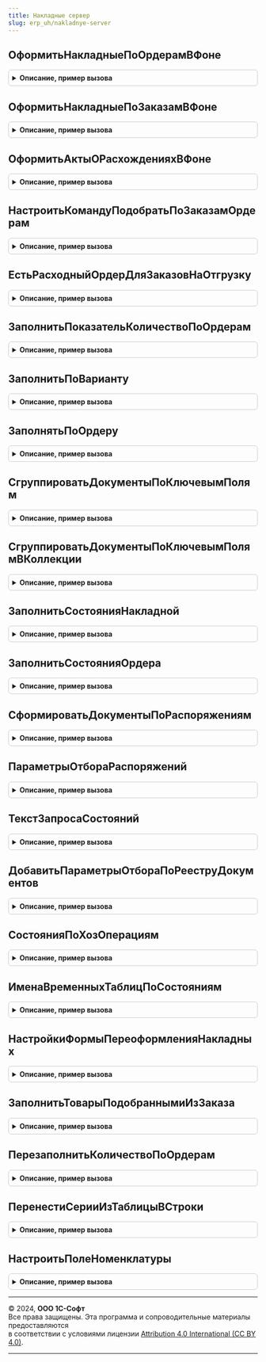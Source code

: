 ```yaml
---
title: Накладные сервер
slug: erp_uh/nakladnye-server
---
```



## ОформитьНакладныеПоОрдерамВФоне
<details style="margin: 1em 0; padding: 0.5em; border: 1px solid #ccc; border-radius: 6px;">

<summary style="font-weight: bold; cursor: pointer;">Описание, пример вызова</summary>

```bsl

// Для переданной группировки возвращает параметры для открытия формы переоформляемой по ордерам накладной.
// см. НакладныеКлиент.ОткрытьФормуСозданныхДокументов.
//
// Параметры:
//  ПараметрыПроцедуры - Структура - Структура с полями:
//   *ГруппировкиРаспоряжений            - Массив - содержит массивы групп распоряжений по которым необходимо создать документ
//  															см. НакладныеКлиент.ДанныеДляОформленияПоЗаказам.
//   *ПараметрыФормыСозданныхДокументов	 - Структура - параметры для ОбщаяФорма.ФормаСозданныхДокументов.
//   *ПолеОшибки						 - Строка - значение, которое задается в свойстве Поле объекта СообщениеПользователю.
//  АдресРезультата - Строка - Адрес во временном хранилище. Содержит сруктуру с полями:
//   * ПараметрыСозданныхДокументов - Структура - Структура с полями:
//     ** ИмяФормы	 - Строка    - имя открываемой формы
//  	** Параметры - Структура - параметры открываемой формы
//   * СписокОшибок - см. ОбщегоНазначенияКлиентСервер.ДобавитьОшибкуПользователю
//
Процедура ОформитьНакладныеПоОрдерамВФоне(ПараметрыПроцедуры, АдресРезультата) Экспорт
```

Пример вызова
```bsl
НакладныеСервер.ОформитьНакладныеПоОрдерамВФоне(ПараметрыПроцедуры, АдресРезультата) 
```
</details>

## ОформитьНакладныеПоЗаказамВФоне
<details style="margin: 1em 0; padding: 0.5em; border: 1px solid #ccc; border-radius: 6px;">

<summary style="font-weight: bold; cursor: pointer;">Описание, пример вызова</summary>

```bsl

// Для переданной группировки возвращает параметры для открытия формы оформляемой по заказам накладной.
// см. НакладныеКлиент.ОткрытьФормуСозданныхДокументов.
//
// Параметры:
//  ПараметрыПроцедуры - Структура - Структура с полями:
//   *ГруппировкиРаспоряжений            - Массив - содержит массивы групп распоряжений по которым необходимо создать документ
//  															см. НакладныеКлиент.ДанныеДляОформленияПоЗаказам.
//   *ПараметрыФормыСозданныхДокументов	 - Структура - параметры для ОбщаяФорма.ФормаСозданныхДокументов.
//   *ПолеОшибки						 - Строка - значение, которое задается в свойстве Поле объекта СообщениеПользователю.
//  АдресРезультата - Строка - Адрес во временном хранилище. Содержит сруктуру с полями:
//   * ПараметрыСозданныхДокументов - Структура - Структура с полями:
//     ** ИмяФормы	 - Строка    - имя открываемой формы
//  	** Параметры - Структура - параметры открываемой формы
//   * СписокОшибок - см. ОбщегоНазначенияКлиентСервер.ДобавитьОшибкуПользователю
//
Процедура ОформитьНакладныеПоЗаказамВФоне(ПараметрыПроцедуры, АдресРезультата) Экспорт
```

Пример вызова
```bsl
НакладныеСервер.ОформитьНакладныеПоЗаказамВФоне(ПараметрыПроцедуры, АдресРезультата) 
```
</details>

## ОформитьАктыОРасхожденияхВФоне
<details style="margin: 1em 0; padding: 0.5em; border: 1px solid #ccc; border-radius: 6px;">

<summary style="font-weight: bold; cursor: pointer;">Описание, пример вызова</summary>

```bsl

// Оформляет акты о расхождениях для переданных накладных и заказов.
//
// Параметры:
//  ПараметрыПроцедуры - Структура - Структура с полями:
//   *Накладные                         - Массив - накладные.
//   *Заказы                            - Массив - заказы.
//   *ПараметрыФормыСозданныхДокументов - Структура - параметры для ОбщаяФорма.ФормаСозданныхДокументов.
//   *ПолеОшибки						- Строка - значение, которое задается в свойстве Поле объекта СообщениеПользователю.
//  АдресРезультата - Строка - Адрес во временном хранилище. Содержит сруктуру с полями:
//   * ПараметрыСозданныхДокументов - Структура - Структура с полями:
//     ** ИмяФормы	 - Строка    - имя открываемой формы
//  	** Параметры - Структура - параметры открываемой формы
//   * СписокОшибок - см. ОбщегоНазначенияКлиентСервер.ДобавитьОшибкуПользователю
//
Процедура ОформитьАктыОРасхожденияхВФоне(ПараметрыПроцедуры, АдресРезультата) Экспорт
```

Пример вызова
```bsl
НакладныеСервер.ОформитьАктыОРасхожденияхВФоне(ПараметрыПроцедуры, АдресРезультата) 
```
</details>

## НастроитьКомандуПодобратьПоЗаказамОрдерам
<details style="margin: 1em 0; padding: 0.5em; border: 1px solid #ccc; border-radius: 6px;">

<summary style="font-weight: bold; cursor: pointer;">Описание, пример вызова</summary>

```bsl

// Заполняет заголовок команды подбора по заказам/ордерам.
//
// Параметры:
//   Элемент              - ВсеЭлементыФормы - элемент для заполнения заголовка.
//   Параметры            - Структура        - структура с полями:
//    * ОрдернаяСхемаПриОтгрузке                 - Булево - значение соответствующей ФО для типа документов.
//    * ИспользоватьЗаказы                       - Булево - значение соответствующей ФО для типа документов.
//    * ИспользоватьНакладныеПоНесколькимЗаказам - Булево - значение соответствующей ФО для типа документов.
//   УстанавливатьДоступность                    - Булево - истина, если доступность элемента подлежит обновлению.
//
Процедура НастроитьКомандуПодобратьПоЗаказамОрдерам(Элемент, Параметры, УстанавливатьДоступность = Истина) Экспорт
```

Пример вызова
```bsl
НакладныеСервер.НастроитьКомандуПодобратьПоЗаказамОрдерам(Элемент, Параметры, УстанавливатьДоступность);
```
</details>

## ЕстьРасходныйОрдерДляЗаказовНаОтгрузку
<details style="margin: 1em 0; padding: 0.5em; border: 1px solid #ccc; border-radius: 6px;">

<summary style="font-weight: bold; cursor: pointer;">Описание, пример вызова</summary>

```bsl

// Проверяет наличие расходных ордеров по распоряжению.
//
// Параметры:
//  Распоряжения - ДокументСсылка - массив распоряжений-заказов.
//  УчитыватьСобирается - Булево - необходимость учета ордеров в статусе Собирается.
//
// Возвращаемое значение:
//  Булево - Истина, если есть ордера, Ложь - если нет ордеров.
//
Функция ЕстьРасходныйОрдерДляЗаказовНаОтгрузку(Распоряжения, УчитыватьСобирается = Истина) Экспорт
```

Пример вызова
```bsl
Результат = НакладныеСервер.ЕстьРасходныйОрдерДляЗаказовНаОтгрузку(Распоряжения, УчитыватьСобирается);
```
</details>

## ЗаполнитьПоказательКоличествоПоОрдерам
<details style="margin: 1em 0; padding: 0.5em; border: 1px solid #ccc; border-radius: 6px;">

<summary style="font-weight: bold; cursor: pointer;">Описание, пример вызова</summary>

```bsl

// Списывает количество для оформления по ордерам на количество для оформления по заказам.
//
// Параметры:
//  ТаблицаПриемник - ТаблицаЗначений - таблица, содержащая данные для оформления по заказам.
//  ТаблицаИсточник - ТаблицаЗначений - таблица, содержащая данные для оформления по ордерам.
//  ПоляКлюча - Строка - ключ связи таблиц для списания.
//
Процедура ЗаполнитьПоказательКоличествоПоОрдерам(ТаблицаПриемник, ТаблицаИсточник, ПоляКлюча) Экспорт
```

Пример вызова
```bsl
НакладныеСервер.ЗаполнитьПоказательКоличествоПоОрдерам(ТаблицаПриемник, ТаблицаИсточник, ПоляКлюча) 
```
</details>

## ЗаполнитьПоВарианту
<details style="margin: 1em 0; padding: 0.5em; border: 1px solid #ccc; border-radius: 6px;">

<summary style="font-weight: bold; cursor: pointer;">Описание, пример вызова</summary>

```bsl

// Заполняет таблицу по варианту заполнения (по данным заказа или данным ордера).
//
// Параметры:
//  Приемник - ТаблицаЗначений - таблица с обязательными колонками "Количество" и "Количество упаковок".
//  Источник - ТаблицаЗначений - таблица, содержащая данные для оформления по заказам, либо по заказам и ордерам.
//  ВариантЗаполнения - Строка - "ЗаполнятьПоОрдеру" - если требуется заполнение по ордеру.
//  ДобавлятьСтроки - Булево - возможность добавлять стоки сверх заказа в накладную.
Процедура ЗаполнитьПоВарианту(Приемник, Источник, ВариантЗаполнения, ДобавлятьСтроки = Истина) Экспорт
```

Пример вызова
```bsl
НакладныеСервер.ЗаполнитьПоВарианту(Приемник, Источник, ВариантЗаполнения, ДобавлятьСтроки);
```
</details>

## ЗаполнятьПоОрдеру
<details style="margin: 1em 0; padding: 0.5em; border: 1px solid #ccc; border-radius: 6px;">

<summary style="font-weight: bold; cursor: pointer;">Описание, пример вызова</summary>

```bsl

// Вычисляет каким образом заполнять накладную, по заказам, либо по ордерам.
//
// Параметры:
//  Склад - СправочникСсылка.Склады - склад оформления.
//
// Возвращаемое значение:
//  Булево - Истина, если заполнять по ордеру, Ложь - если заполнять по заказу.
//
Функция ЗаполнятьПоОрдеру(Склад) Экспорт
```

Пример вызова
```bsl
Результат = НакладныеСервер.ЗаполнятьПоОрдеру(Склад) 
```
</details>

## СгруппироватьДокументыПоКлючевымПолям
<details style="margin: 1em 0; padding: 0.5em; border: 1px solid #ccc; border-radius: 6px;">

<summary style="font-weight: bold; cursor: pointer;">Описание, пример вызова</summary>

```bsl

// Разбивает документы одного типа на группы по ключевым полям.
//
// Параметры:
//  ДокументыДляГруппировки	 - Массив - содержащий ссылки на документы.
//  КлючевыеПоля				 - Строка - перечисление реквизитов документа по которым будет происходить группировка.
Процедура СгруппироватьДокументыПоКлючевымПолям(ДокументыДляГруппировки, КлючевыеПоля) Экспорт
```

Пример вызова
```bsl
НакладныеСервер.СгруппироватьДокументыПоКлючевымПолям(ДокументыДляГруппировки, КлючевыеПоля) 
```
</details>

## СгруппироватьДокументыПоКлючевымПолямВКоллекции
<details style="margin: 1em 0; padding: 0.5em; border: 1px solid #ccc; border-radius: 6px;">

<summary style="font-weight: bold; cursor: pointer;">Описание, пример вызова</summary>

```bsl

// Разбивает документы одного типа на группы по ключевым полям в коллекции.
//
// Параметры:
//  Коллекция						 - Массив - массив структур.
//  ИмяМассиваДокументовВКоллекции	 - Строка - имя поля коллекции содержащее массив ссылок на документы.
//  ИмяПоляКлючевыхПолейВКоллекции	 - Строка - имя поля коллекции содержащее строку с перечислениям реквизитов документа по которым будет происходить группировка.
//  ИмяПоляКлючевыхПолейАдаптированныхВКоллекции - Строка - имя поля коллекции содержащее строку с адаптированными значениями полей сопоставляемыми с реквизитами документа.
Процедура СгруппироватьДокументыПоКлючевымПолямВКоллекции( Экспорт
```

Пример вызова
```bsl
НакладныеСервер.СгруппироватьДокументыПоКлючевымПолямВКоллекции();
```
</details>

## ЗаполнитьСостоянияНакладной
<details style="margin: 1em 0; padding: 0.5em; border: 1px solid #ccc; border-radius: 6px;">

<summary style="font-weight: bold; cursor: pointer;">Описание, пример вызова</summary>

```bsl

// Описание состояний:
// 0 - документ оформлен полностью
// 1 - документ не оформлен
// 2 - документ оформлен частично
// 3 - распоряжение не соответствует документу
// 4 - не используется.

// Заполняет переданный список значениями состояний накладных в РМ
//
// Параметры:
//  СписокВыбора	 - СписокЗначений - заполняемый список.
//  ТолькоАктивные	 - Булево - при установке в Истина, не заполняет состояния по которым не требуется оформление (0 и 4).
//
Процедура ЗаполнитьСостоянияНакладной(СписокВыбора, ТолькоАктивные = Ложь) Экспорт
```

Пример вызова
```bsl
НакладныеСервер.ЗаполнитьСостоянияНакладной(СписокВыбора, ТолькоАктивные);
```
</details>

## ЗаполнитьСостоянияОрдера
<details style="margin: 1em 0; padding: 0.5em; border: 1px solid #ccc; border-radius: 6px;">

<summary style="font-weight: bold; cursor: pointer;">Описание, пример вызова</summary>

```bsl

// Заполняет переданный список значениями состояний ордеров в РМ
//
// Параметры:
//  СписокВыбора	 - СписокЗначений - заполняемый список.
//  ТолькоАктивные	 - Булево - при установке в Истина, не заполняет состояния по которым не требуется оформление (0 и 4).
//
Процедура ЗаполнитьСостоянияОрдера(СписокВыбора, ТолькоАктивные = Ложь) Экспорт
```

Пример вызова
```bsl
НакладныеСервер.ЗаполнитьСостоянияОрдера(СписокВыбора, ТолькоАктивные);
```
</details>

## СформироватьДокументыПоРаспоряжениям
<details style="margin: 1em 0; padding: 0.5em; border: 1px solid #ccc; border-radius: 6px;">

<summary style="font-weight: bold; cursor: pointer;">Описание, пример вызова</summary>

```bsl

// Формирует документы по списку групп распоряжений.
//
// Параметры:
//  ГруппировкиРаспоряжений  - см. НакладныеКлиент.ДанныеДляОформленияПоЗаказам
//  СписокОшибок			 - Структура - список ошибок.
//  ПолеОшибки				 - Строка - значение, которое задается в свойстве Поле объекта СообщениеПользователю.
//
// Возвращаемое значение:
//  Массив из ДокументСсылка - содержит ссылки на созданные документы.
//
Функция СформироватьДокументыПоРаспоряжениям(ГруппировкиРаспоряжений, СписокОшибок, ПолеОшибки) Экспорт
```

Пример вызова
```bsl
Результат = НакладныеСервер.СформироватьДокументыПоРаспоряжениям(ГруппировкиРаспоряжений, СписокОшибок, ПолеОшибки) 
```
</details>

## ПараметрыОтбораРаспоряжений
<details style="margin: 1em 0; padding: 0.5em; border: 1px solid #ccc; border-radius: 6px;">

<summary style="font-weight: bold; cursor: pointer;">Описание, пример вызова</summary>

```bsl

// Функция-конструктор структуры, описывающей параметры для отбора распоряжений в функциях расчета состояний.
//
// Возвращаемое значение:
//  Структура - Структура с полями:
//  		Организация			- Булево - Добавление в запрос параметра отбора &Организация.
//  		Подразделение		- Булево - Добавление в запрос параметра отбора &Подразделение.
//  		Склад				- Булево - Добавление в запрос параметра отбора &Склад.
//  		ХозОперация			- Булево - Добавление в запрос параметра отбора &ХозОперация.
//  		Менеджер			- Булево - Добавление в запрос параметра отбора &Менеджер.
//
Функция ПараметрыОтбораРаспоряжений(Организация = Неопределено, Подразделение = Неопределено, Склад = Неопределено, Экспорт
```

Пример вызова
```bsl
Результат = НакладныеСервер.ПараметрыОтбораРаспоряжений(Организация, Подразделение, Склад, );
```
</details>

## ТекстЗапросаСостояний
<details style="margin: 1em 0; padding: 0.5em; border: 1px solid #ccc; border-radius: 6px;">

<summary style="font-weight: bold; cursor: pointer;">Описание, пример вызова</summary>

```bsl

// Функция возвращает текст запроса получения временной таблицы содержащей состояния оформления документов
// Имя временной таблицы: ВТ[ИмяТаблицыСостояний]
// Обязательные поля: Распоряжение, Состояние
// Дополнительные поля: Склад, Отправитель, Получатель, ХозОперация.
//
// Параметры:
//  ИмяТаблицыСостояний			- Строка - имя требуемой таблицы см. СостоянияПоХозОперациям.
//  ПараметрыОтбора				- см. ПараметрыОтбораРаспоряжений.
//  Распоряжения				- Массив - имена документов, по которым необходимо рассчитать состояния.
//  ТолькоНаличиеКОформлению	- Булево - если Истина, то вернуть временную таблицу с одной строкой
//                                         если есть остатки для оформления, либо пустую если остатков нет.
//  ПараметрыЗамены             - Неопределено, Структура - Если есть ключ "ПолеНоменклатура", тогда в текст запроса
//                                                          проставляется поле Номенклатура (Характеристика).
//
// Возвращаемое значение:
//  Строка - текст запроса
//
Функция ТекстЗапросаСостояний( Экспорт
```

Пример вызова
```bsl
Результат = НакладныеСервер.ТекстЗапросаСостояний();
```
</details>

## ДобавитьПараметрыОтбораПоРееструДокументов
<details style="margin: 1em 0; padding: 0.5em; border: 1px solid #ccc; border-radius: 6px;">

<summary style="font-weight: bold; cursor: pointer;">Описание, пример вызова</summary>

```bsl

Процедура ДобавитьПараметрыОтбораПоРееструДокументов(Запрос, ПараметрыОтбора) Экспорт
```

Пример вызова
```bsl
НакладныеСервер.ДобавитьПараметрыОтбораПоРееструДокументов(Запрос, ПараметрыОтбора) 
```
</details>

## СостоянияПоХозОперациям
<details style="margin: 1em 0; padding: 0.5em; border: 1px solid #ccc; border-radius: 6px;">

<summary style="font-weight: bold; cursor: pointer;">Описание, пример вызова</summary>

```bsl

// Функция возвращает структуру содержащую необходимые имена таблиц расчета состояний для переданных хоз. операций.
//
// Параметры:
//  ХозОперации	- Массив - список хозяйственных операций.
//
// Возвращаемое значение:
//  Структура -
//  		Ключ	 - Строка - имя таблицы состояний.
//  		Значение - Массив - имена документов, по которым необходимо рассчитать состояния.
//
Функция СостоянияПоХозОперациям(ХозОперации) Экспорт
```

Пример вызова
```bsl
Результат = НакладныеСервер.СостоянияПоХозОперациям(ХозОперации) 
```
</details>

## ИменаВременныхТаблицПоСостояниям
<details style="margin: 1em 0; padding: 0.5em; border: 1px solid #ccc; border-radius: 6px;">

<summary style="font-weight: bold; cursor: pointer;">Описание, пример вызова</summary>

```bsl

// Функция возвращает имена временных таблиц по наименованиям состояний.
//
// Возвращаемое значение:
//  Структура -
//   Ключ - Строка - имя таблицы состояний.
//   Значение - Строка - Имя временной таблицы.
//
Функция ИменаВременныхТаблицПоСостояниям() Экспорт
```

Пример вызова
```bsl
Результат = НакладныеСервер.ИменаВременныхТаблицПоСостояниям() 
```
</details>

## НастройкиФормыПереоформленияНакладных
<details style="margin: 1em 0; padding: 0.5em; border: 1px solid #ccc; border-radius: 6px;">

<summary style="font-weight: bold; cursor: pointer;">Описание, пример вызова</summary>

```bsl

// Формирует структуру параметров настройки общей формы "Переоформление накладных по распоряжениям".
//
// Возвращаемое значение:
// 	Структура - Описание:
// * ОсновнойТовар - Структура -:
// ** Ключ - Структура -:
// *** Номенклатура - СправочникСсылка.Номенклатура -
// *** Характеристика - СправочникСсылка.ХарактеристикиНоменклатуры -
// *** Склад - СправочникСсылка.Склады -
// ** КартинкаШапки - Картинка -
// ** КартинкаЗначений - Картинка -
// * ЭтоДокументПоступлениеТоваров - Булево -
// * НакладнаяНаПриемку - Булево -
// * НакладнаяНаОтгрузку - Булево -
// * Заголовок - Строка -
// * ДанныеЗаполнения - Структура -
// * ИмяФормыНакладной - Строка -
Функция НастройкиФормыПереоформленияНакладных() Экспорт
```

Пример вызова
```bsl
Результат = НакладныеСервер.НастройкиФормыПереоформленияНакладных() 
```
</details>

## ЗаполнитьТоварыПодобраннымиИзЗаказа
<details style="margin: 1em 0; padding: 0.5em; border: 1px solid #ccc; border-radius: 6px;">

<summary style="font-weight: bold; cursor: pointer;">Описание, пример вызова</summary>

```bsl

// Переносит в табличную часть документа подобранные по заказам и ордерам строки.
//
// Параметры:
//  ДеревоСтрок - Массив - элементами массива являются строки для переноса с одинаковыми значениями ключевых полей.
//  ПоляПоиска - Строка - ключевые поля поиска, перечисленные через запятую.
//  ТабЧасть - ДанныеФормыКоллекция - таблица в которою необходимо перенести подобранные строки.
//  ПустыеПоляСвязиСЗаказом - Структура - значения полей "Код строки" и "Заказ..." в табличной части документа для
//                                        строки без заказа.
//  НеЗаполняемыеПоля - Строка - Поля через запятую, которые не нужно переносить в табличную часть из дерева строк.
//
// Возвращаемое значение:
//  Массив - добавленные строки.
//
Функция ЗаполнитьТоварыПодобраннымиИзЗаказа(ДеревоСтрок, ПоляПоиска, ТабЧасть, ПустыеПоляСвязиСЗаказом, НеЗаполняемыеПоля = "") Экспорт
```

Пример вызова
```bsl
Результат = НакладныеСервер.ЗаполнитьТоварыПодобраннымиИзЗаказа(ДеревоСтрок, ПоляПоиска, ТабЧасть, ПустыеПоляСвязиСЗаказом, НеЗаполняемыеПоля);
```
</details>

## ПерезаполнитьКоличествоПоОрдерам
<details style="margin: 1em 0; padding: 0.5em; border: 1px solid #ccc; border-radius: 6px;">

<summary style="font-weight: bold; cursor: pointer;">Описание, пример вызова</summary>

```bsl

Процедура ПерезаполнитьКоличествоПоОрдерам(ТабЧасть, Накладная, Распоряжения, Склад, РаспределятьПолностью = Истина) Экспорт
```

Пример вызова
```bsl
НакладныеСервер.ПерезаполнитьКоличествоПоОрдерам(ТабЧасть, Накладная, Распоряжения, Склад, РаспределятьПолностью);
```
</details>

## ПеренестиСерииИзТаблицыВСтроки
<details style="margin: 1em 0; padding: 0.5em; border: 1px solid #ccc; border-radius: 6px;">

<summary style="font-weight: bold; cursor: pointer;">Описание, пример вызова</summary>

```bsl

// Переносит серии указанные в отдельной таблице в строки другой таблицы.
//
// Параметры:
//   Таблица      - ТаблицаЗначений - содержит строки без указания серий.
//   ИндексыСтрок - Массив           - массив индексов строк в таблице для обработки. Индексы должны быть по убыванию.
//   ТаблицаСерий - ТаблицаЗначений - таблица содержащая серии и количества этих серий.
//   КлючСерии    - Строка           - ключевые поля в таблице серий через запятую.
//
Процедура ПеренестиСерииИзТаблицыВСтроки(Таблица, ИндексыСтрок, ТаблицаСерий, КлючСерии) Экспорт
```

Пример вызова
```bsl
НакладныеСервер.ПеренестиСерииИзТаблицыВСтроки(Таблица, ИндексыСтрок, ТаблицаСерий, КлючСерии) 
```
</details>

## НастроитьПолеНоменклатуры
<details style="margin: 1em 0; padding: 0.5em; border: 1px solid #ccc; border-radius: 6px;">

<summary style="font-weight: bold; cursor: pointer;">Описание, пример вызова</summary>

```bsl

// Настраивает поле Номенклатура (Характеристика) в тексте запроса,
// а так же, при необходимости условие соединение по полю Номенклатура (Характеристика) и индекс.
//
// Параметры:
//  ТекстЗапроса                             - Строка                  - Текст запроса
//  ПараметрыЗамены                          - Неопределено, Структура - Если есть ключ "ПолеНоменклатура",
//                                                                       тогда в текст запроса проставляется
//                                                                       поле Номенклатура (Характеристика)
//  ПолеНоменклатураКонструкция              - Строка                  - Конструкция поле номенклатура
//                                                                       которая подлежит замене
//  ИмяТаблицы                               - Строка                  - Имя таблицы
//  УсловиеСоединениеКонструкция             - Неопределено, Строка    - Конструкция условие соединение
//                                                                       которая подлежит замене
//  ИмяТаблицыСоединение                     - Неопределено, Строка    - Имя таблицы соединение
//  ПолеНоменклатураБезПсевдонимаКонструкция - Неопределено, Строка    - Конструкция поле номенклатура
//                                                                       без псевдонима которая подлежит замене
//
Процедура НастроитьПолеНоменклатуры( Экспорт
```

Пример вызова
```bsl
НакладныеСервер.НастроитьПолеНоменклатуры();
```
</details>

---

© 2024, **ООО 1С-Софт**  
Все права защищены. Эта программа и сопроводительные материалы предоставляются  
в соответствии с условиями лицензии [Attribution 4.0 International (CC BY 4.0)](https://creativecommons.org/licenses/by/4.0/legalcode).

---
